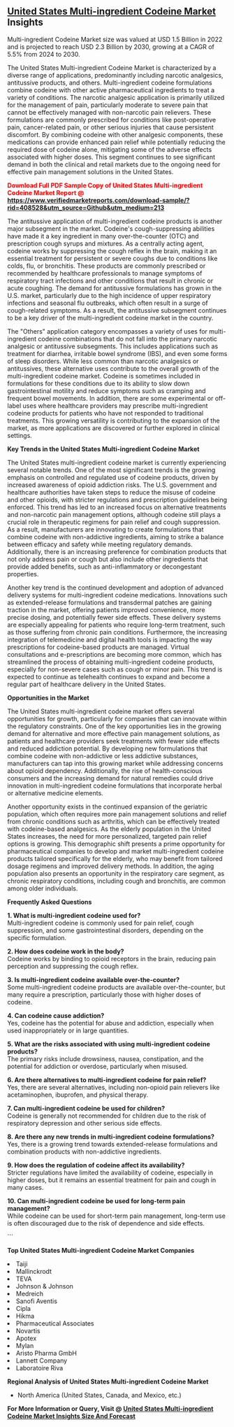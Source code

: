 <h2><a href="https://www.verifiedmarketreports.com/download-sample/?rid=408528&amp;utm_source=Github&amp;utm_medium=213" target="_blank">United States Multi-ingredient Codeine Market</a> Insights</h2><p>Multi-ingredient Codeine Market size was valued at USD 1.5 Billion in 2022 and is projected to reach USD 2.3 Billion by 2030, growing at a CAGR of 5.5% from 2024 to 2030.</p><p><p>The United States Multi-ingredient Codeine Market is characterized by a diverse range of applications, predominantly including narcotic analgesics, antitussive products, and others. Multi-ingredient codeine formulations combine codeine with other active pharmaceutical ingredients to treat a variety of conditions. The narcotic analgesic application is primarily utilized for the management of pain, particularly moderate to severe pain that cannot be effectively managed with non-narcotic pain relievers. These formulations are commonly prescribed for conditions like post-operative pain, cancer-related pain, or other serious injuries that cause persistent discomfort. By combining codeine with other analgesic components, these medications can provide enhanced pain relief while potentially reducing the required dose of codeine alone, mitigating some of the adverse effects associated with higher doses. This segment continues to see significant demand in both the clinical and retail markets due to the ongoing need for effective pain management solutions in the United States. <strong><p><span class=""><span style="color: #ff0000;"><strong>Download Full PDF Sample Copy of United States Multi-ingredient Codeine Market Report</strong> @ </span><a href="https://www.verifiedmarketreports.com/download-sample/?rid=408528&amp;utm_source=Github&amp;utm_medium=213" target="_blank">https://www.verifiedmarketreports.com/download-sample/?rid=408528&amp;utm_source=Github&amp;utm_medium=213</a></span></p></strong></p><p>The antitussive application of multi-ingredient codeine products is another major subsegment in the market. Codeine's cough-suppressing abilities have made it a key ingredient in many over-the-counter (OTC) and prescription cough syrups and mixtures. As a centrally acting agent, codeine works by suppressing the cough reflex in the brain, making it an essential treatment for persistent or severe coughs due to conditions like colds, flu, or bronchitis. These products are commonly prescribed or recommended by healthcare professionals to manage symptoms of respiratory tract infections and other conditions that result in chronic or acute coughing. The demand for antitussive formulations has grown in the U.S. market, particularly due to the high incidence of upper respiratory infections and seasonal flu outbreaks, which often result in a surge of cough-related symptoms. As a result, the antitussive subsegment continues to be a key driver of the multi-ingredient codeine market in the country.</p><p>The "Others" application category encompasses a variety of uses for multi-ingredient codeine combinations that do not fall into the primary narcotic analgesic or antitussive subsegments. This includes applications such as treatment for diarrhea, irritable bowel syndrome (IBS), and even some forms of sleep disorders. While less common than narcotic analgesics or antitussives, these alternative uses contribute to the overall growth of the multi-ingredient codeine market. Codeine is sometimes included in formulations for these conditions due to its ability to slow down gastrointestinal motility and reduce symptoms such as cramping and frequent bowel movements. In addition, there are some experimental or off-label uses where healthcare providers may prescribe multi-ingredient codeine products for patients who have not responded to traditional treatments. This growing versatility is contributing to the expansion of the market, as more applications are discovered or further explored in clinical settings.</p><p><strong>Key Trends in the United States Multi-ingredient Codeine Market</strong></p><p>The United States multi-ingredient codeine market is currently experiencing several notable trends. One of the most significant trends is the growing emphasis on controlled and regulated use of codeine products, driven by increased awareness of opioid addiction risks. The U.S. government and healthcare authorities have taken steps to reduce the misuse of codeine and other opioids, with stricter regulations and prescription guidelines being enforced. This trend has led to an increased focus on alternative treatments and non-narcotic pain management options, although codeine still plays a crucial role in therapeutic regimens for pain relief and cough suppression. As a result, manufacturers are innovating to create formulations that combine codeine with non-addictive ingredients, aiming to strike a balance between efficacy and safety while meeting regulatory demands. Additionally, there is an increasing preference for combination products that not only address pain or cough but also include other ingredients that provide added benefits, such as anti-inflammatory or decongestant properties.</p><p>Another key trend is the continued development and adoption of advanced delivery systems for multi-ingredient codeine medications. Innovations such as extended-release formulations and transdermal patches are gaining traction in the market, offering patients improved convenience, more precise dosing, and potentially fewer side effects. These delivery systems are especially appealing for patients who require long-term treatment, such as those suffering from chronic pain conditions. Furthermore, the increasing integration of telemedicine and digital health tools is impacting the way prescriptions for codeine-based products are managed. Virtual consultations and e-prescriptions are becoming more common, which has streamlined the process of obtaining multi-ingredient codeine products, especially for non-severe cases such as cough or minor pain. This trend is expected to continue as telehealth continues to expand and become a regular part of healthcare delivery in the United States.</p><p><strong>Opportunities in the Market</strong></p><p>The United States multi-ingredient codeine market offers several opportunities for growth, particularly for companies that can innovate within the regulatory constraints. One of the key opportunities lies in the growing demand for alternative and more effective pain management solutions, as patients and healthcare providers seek treatments with fewer side effects and reduced addiction potential. By developing new formulations that combine codeine with non-addictive or less addictive substances, manufacturers can tap into this growing market while addressing concerns about opioid dependency. Additionally, the rise of health-conscious consumers and the increasing demand for natural remedies could drive innovation in multi-ingredient codeine formulations that incorporate herbal or alternative medicine elements.</p><p>Another opportunity exists in the continued expansion of the geriatric population, which often requires more pain management solutions and relief from chronic conditions such as arthritis, which can be effectively treated with codeine-based analgesics. As the elderly population in the United States increases, the need for more personalized, targeted pain relief options is growing. This demographic shift presents a prime opportunity for pharmaceutical companies to develop and market multi-ingredient codeine products tailored specifically for the elderly, who may benefit from tailored dosage regimens and improved delivery methods. In addition, the aging population also presents an opportunity in the respiratory care segment, as chronic respiratory conditions, including cough and bronchitis, are common among older individuals.</p><p><strong>Frequently Asked Questions</strong></p><p><strong>1. What is multi-ingredient codeine used for?</strong><br>Multi-ingredient codeine is commonly used for pain relief, cough suppression, and some gastrointestinal disorders, depending on the specific formulation.</p><p><strong>2. How does codeine work in the body?</strong><br>Codeine works by binding to opioid receptors in the brain, reducing pain perception and suppressing the cough reflex.</p><p><strong>3. Is multi-ingredient codeine available over-the-counter?</strong><br>Some multi-ingredient codeine products are available over-the-counter, but many require a prescription, particularly those with higher doses of codeine.</p><p><strong>4. Can codeine cause addiction?</strong><br>Yes, codeine has the potential for abuse and addiction, especially when used inappropriately or in large quantities.</p><p><strong>5. What are the risks associated with using multi-ingredient codeine products?</strong><br>The primary risks include drowsiness, nausea, constipation, and the potential for addiction or overdose, particularly when misused.</p><p><strong>6. Are there alternatives to multi-ingredient codeine for pain relief?</strong><br>Yes, there are several alternatives, including non-opioid pain relievers like acetaminophen, ibuprofen, and physical therapy.</p><p><strong>7. Can multi-ingredient codeine be used for children?</strong><br>Codeine is generally not recommended for children due to the risk of respiratory depression and other serious side effects.</p><p><strong>8. Are there any new trends in multi-ingredient codeine formulations?</strong><br>Yes, there is a growing trend towards extended-release formulations and combination products with non-addictive ingredients.</p><p><strong>9. How does the regulation of codeine affect its availability?</strong><br>Stricter regulations have limited the availability of codeine, especially in higher doses, but it remains an essential treatment for pain and cough in many cases.</p><p><strong>10. Can multi-ingredient codeine be used for long-term pain management?</strong><br>While codeine can be used for short-term pain management, long-term use is often discouraged due to the risk of dependence and side effects.</p>```</p><p><strong>Top United States Multi-ingredient Codeine Market Companies</strong></p><div data-test-id=""><p><li>Taiji</li><li> Mallinckrodt</li><li> TEVA</li><li> Johnson & Johnson</li><li> Medreich</li><li> Sanofi Aventis</li><li> Cipla</li><li> Hikma</li><li> Pharmaceutical Associates</li><li> Novartis</li><li> Apotex</li><li> Mylan</li><li> Aristo Pharma GmbH</li><li> Lannett Company</li><li> Laboratoire Riva</li></p><div><strong>Regional Analysis of&nbsp;United States Multi-ingredient Codeine Market</strong></div><ul><li dir="ltr"><p dir="ltr">North America&nbsp;(United States, Canada, and Mexico, etc.)</p></li></ul><p><strong>For More Information or Query, Visit @&nbsp;</strong><strong><a href="https://www.verifiedmarketreports.com/product/multi-ingredient-codeine-market/?utm_source=Github&amp;utm_medium=213" target="_blank">United States Multi-ingredient Codeine Market Insights Size And Forecast</a></strong></p></div>
